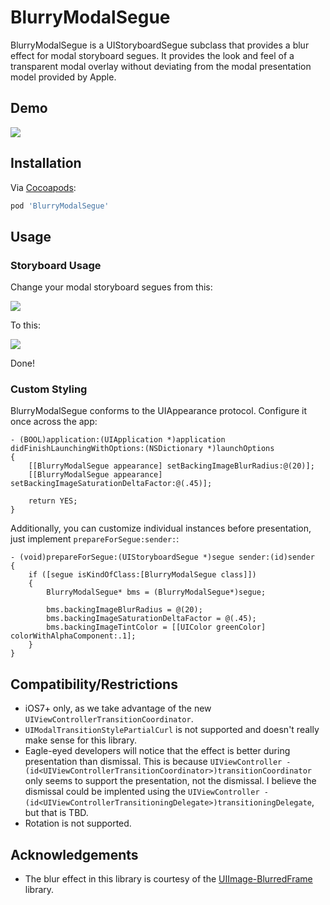 # BlurryModalSegue

BlurryModalSegue is a UIStoryboardSegue subclass that provides a blur effect for modal storyboard segues.  It provides the look and feel of a transparent modal overlay without deviating from the modal presentation model provided by Apple.

## Demo
![](assets/blurry_modal.gif)

## Installation
Via [Cocoapods](http://cocoapods.org):
```ruby
pod 'BlurryModalSegue'
```

## Usage

### Storyboard Usage

Change your modal storyboard segues from this:

![](assets/modal_storyboard.png)

To this:

![](assets/blurry_modal_storyboard.png)

Done!

### Custom Styling

BlurryModalSegue conforms to the UIAppearance protocol.  Configure it once across the app:

```objc
- (BOOL)application:(UIApplication *)application didFinishLaunchingWithOptions:(NSDictionary *)launchOptions
{
    [[BlurryModalSegue appearance] setBackingImageBlurRadius:@(20)];
    [[BlurryModalSegue appearance] setBackingImageSaturationDeltaFactor:@(.45)];
    
    return YES;
}
```

Additionally, you can customize individual instances before presentation, just implement ```prepareForSegue:sender:```:
```objc
- (void)prepareForSegue:(UIStoryboardSegue *)segue sender:(id)sender
{
    if ([segue isKindOfClass:[BlurryModalSegue class]])
    {
        BlurryModalSegue* bms = (BlurryModalSegue*)segue;
        
        bms.backingImageBlurRadius = @(20);
        bms.backingImageSaturationDeltaFactor = @(.45);
        bms.backingImageTintColor = [[UIColor greenColor] colorWithAlphaComponent:.1];
    }
}

```

## Compatibility/Restrictions
* iOS7+ only, as we take advantage of the new ```UIViewControllerTransitionCoordinator```.
* ```UIModalTransitionStylePartialCurl``` is not supported and doesn't really make sense for this library.
* Eagle-eyed developers will notice that the effect is better during presentation than dismissal.  This is because ```UIViewController -(id<UIViewControllerTransitionCoordinator>)transitionCoordinator``` only seems to support the presentation, not the dismissal.  I believe the dismissal could be implented using the ```UIViewController -(id<UIViewControllerTransitioningDelegate>)transitioningDelegate```, but that is TBD.
* Rotation is not supported.

## Acknowledgements
* The blur effect in this library is courtesy of the [UIImage-BlurredFrame](https://github.com/Adrian2112/UIImage-BlurredFrame) library.
